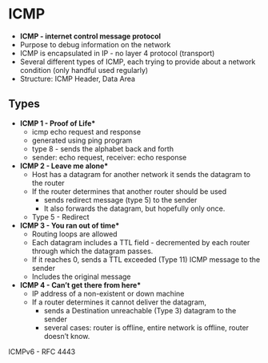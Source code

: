 # ICMP

* **ICMP - internet control message protocol**
* Purpose to debug information on the network
* ICMP is encapsulated in IP - no layer 4 protocol \(transport\)
* Several different types of ICMP, each trying to provide about a network condition \(only handful used regularly\)
* Structure: ICMP Header, Data Area

## Types

* **ICMP 1 - Proof of Life\***
  * icmp echo request and response
  * generated using ping program
  * type 8 - sends the alphabet back and forth
  * sender: echo request, receiver: echo response
* **ICMP 2 - Leave me alone\***
  * Host has a datagram for another network it sends the datagram to the router
  * If the router determines that another router should be used
    * sends redirect message \(type 5\) to the sender
    * It also forwards the datagram, but hopefully only once.
  * Type 5 - Redirect
* **ICMP 3 - You ran out of time\***
  * Routing loops are allowed
  * Each datagram includes a TTL field - decremented by each router through which the datagram passes.
  * If it reaches 0, sends a TTL exceeded \(Type 11\) ICMP message to the sender
  * Includes the original message
* **ICMP 4 - Can’t get there from here\***
  * IP address of a non-existent or down machine
  * If a router determines it cannot deliver the datagram,
    * sends a Destination unreachable \(Type 3\) datagram to the sender
    * several cases: router is offline, entire network is offline, router doesn’t know.

ICMPv6 - RFC 4443



